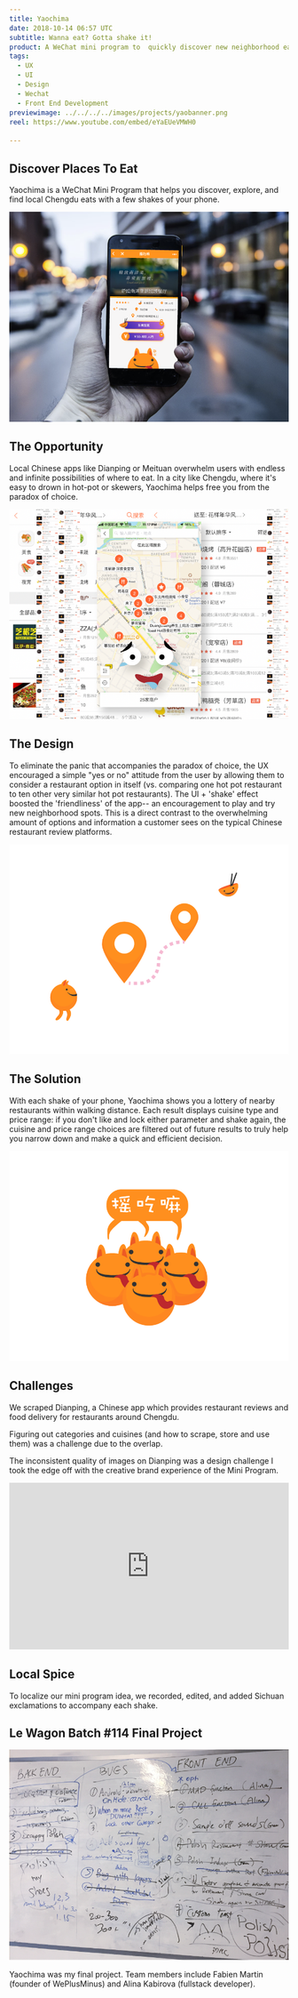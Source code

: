```yaml
---
title: Yaochima
date: 2018-10-14 06:57 UTC
subtitle: Wanna eat? Gotta shake it!
product: A WeChat mini program to  quickly discover new neighborhood eats
tags:
  - UX
  - UI
  - Design
  - Wechat
  - Front End Development
previewimage: ../../../../images/projects/yaobanner.png
reel: https://www.youtube.com/embed/eYaEUeVMWH0

---
```

## Discover Places To Eat

Yaochima is a WeChat Mini Program that helps you discover, explore, and find local Chengdu eats with a few shakes of your phone.

![discover](../images/projects/yao_1.png)

## The Opportunity

Local Chinese apps like Dianping or Meituan overwhelm users with endless and infinite possibilities of where to eat. In a city like Chengdu, where it's easy to drown in hot-pot or skewers, Yaochima helps free you from the paradox of choice.

![dianping](../images/projects/yao_2.png)

## The Design

To eliminate the panic that accompanies the paradox of choice, the UX encouraged a simple "yes or no" attitude from the user by allowing them to consider a restaurant option in itself (vs. comparing one hot pot restaurant to ten other very similar hot pot restaurants). The UI + 'shake' effect boosted the 'friendliness' of the app-- an encouragement to play and try new neighborhood spots. This is a direct contrast to the overwhelming amount of options and information a customer sees on the typical Chinese restaurant review platforms.

![yao_icons](../images/projects/yao_3.png)

## The Solution

With each shake of your phone, Yaochima shows you a lottery of nearby restaurants within walking distance. Each result displays cuisine type and price range: if you don't like and lock either parameter and shake again, the cuisine and price range choices are filtered out of future results to truly help you narrow down and  make a quick and efficient decision.

![share](../images/projects/yao_5.png)

## Challenges

We scraped Dianping, a Chinese app which provides restaurant reviews and food delivery for restaurants around Chengdu.

Figuring out categories and cuisines (and how to scrape, store and use them) was a challenge due to the overlap.

The inconsistent quality of images on Dianping was a design challenge I took the edge off with the creative brand experience of the Mini Program.

<iframe width="100%" height="300px" style="margin: 0 auto" src="https://www.youtube.com/embed/eYaEUeVMWH0" frameborder="0" allow="autoplay; encrypted-media" allowfullscreen></iframe>

## Local Spice

To localize our mini program idea, we recorded, edited, and added Sichuan exclamations to accompany each shake.

## Le Wagon Batch #114 Final Project

![whiteboard](../images/projects/yao_4.png)

Yaochima was my final project. Team members include Fabien Martin (founder of WePlusMinus) and Alina Kabirova (fullstack developer).
